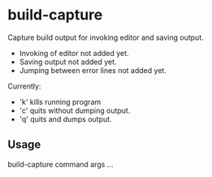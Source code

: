 # build-capture

Capture build output for invoking editor and saving output.

- Invoking of editor not added yet.
- Saving output not added yet.
- Jumping between error lines not added yet.

Currently:
- 'k' kills running program
- 'c' quits without dumping output.
- 'q' quits and dumps output.

## Usage
build-capture command args ...

